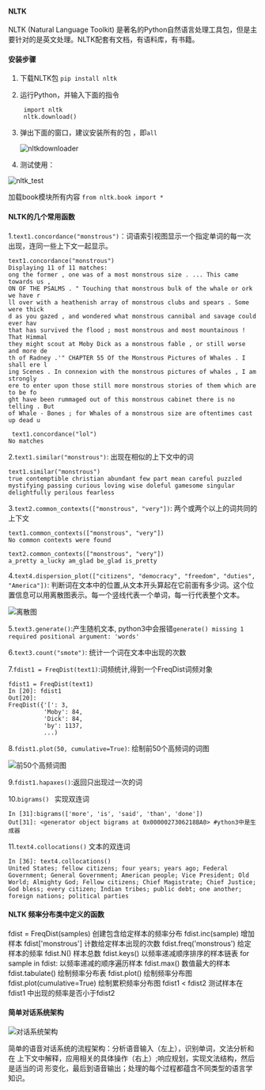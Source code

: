 #### NLTK

NLTK (Natural Language Toolkit) 是著名的Python自然语言处理工具包，但是主要针对的是英文处理。NLTK配套有文档，有语料库，有书籍。



#### 安装步骤

1. 下载NLTK包 `pip install nltk`

2. 运行Python，并输入下面的指令

   ```
    import nltk
    nltk.download()

   ```

3. 弹出下面的窗口，建议安装所有的包 ，即`all`

   ![nltkdownloader](C:\Users\Shylin\Desktop\python自然语言处理\images\nltkdownloader.png)

4. 测试使用：

![nltk_test](C:\Users\Shylin\Desktop\python自然语言处理\images\nltk_test.png)

加载book模块所有内容 `from nltk.book import *`



#### NLTK的几个常用函数

1.`text1.concordance("monstrous")`：词语索引视图显示一个指定单词的每一次出现，连同一些上下文一起显示。

```
text1.concordance("monstrous")
Displaying 11 of 11 matches:
ong the former , one was of a most monstrous size . ... This came towards us ,
ON OF THE PSALMS . " Touching that monstrous bulk of the whale or ork we have r
ll over with a heathenish array of monstrous clubs and spears . Some were thick
d as you gazed , and wondered what monstrous cannibal and savage could ever hav
that has survived the flood ; most monstrous and most mountainous ! That Himmal
they might scout at Moby Dick as a monstrous fable , or still worse and more de
th of Radney .'" CHAPTER 55 Of the Monstrous Pictures of Whales . I shall ere l
ing Scenes . In connexion with the monstrous pictures of whales , I am strongly
ere to enter upon those still more monstrous stories of them which are to be fo
ght have been rummaged out of this monstrous cabinet there is no telling . But
of Whale - Bones ; for Whales of a monstrous size are oftentimes cast up dead u

 text1.concordance("lol")
No matches
```

2.`text1.similar("monstrous")`: 出现在相似的上下文中的词

```
text1.similar("monstrous")
true contemptible christian abundant few part mean careful puzzled
mystifying passing curious loving wise doleful gamesome singular
delightfully perilous fearless
```

3.`text2.common_contexts(["monstrous", "very"])`: 两个或两个以上的词共同的上下文

```
text1.common_contexts(["monstrous", "very"])
No common contexts were found

text2.common_contexts(["monstrous", "very"])
a_pretty a_lucky am_glad be_glad is_pretty
```

4.`text4.dispersion_plot(["citizens", "democracy", "freedom", "duties", "America"])`: 判断词在文本中的位置,从文本开头算起在它前面有多少词。这个位置信息可以用离散图表示。每一个竖线代表一个单词，每一行代表整个文本。

![离散图](C:\Users\Shylin\Desktop\python自然语言处理\images\离散图.png)

5.`text3.generate()`:产生随机文本, python3中会报错`generate() missing 1 required positional argument: 'words'`

6.`text3.count("smote")`: 统计一个词在文本中出现的次数

7.`fdist1 = FreqDist(text1)`:词频统计,得到一个FreqDist词频对象

```
fdist1 = FreqDist(text1)
In [20]: fdist1
Out[20]:
FreqDist({'[': 3,
          'Moby': 84,
          'Dick': 84,
          'by': 1137,
          ...)

```

8.`fdist1.plot(50, cumulative=True)`: 绘制前50个高频词的词图

![前50个高频词图](C:\Users\Shylin\Desktop\python自然语言处理\images\前50个高频词图.png)

9.`fdist1.hapaxes()`:返回只出现过一次的词

10.`bigrams() ` 实现双连词 

```
In [31]:bigrams(['more', 'is', 'said', 'than', 'done'])
Out[31]: <generator object bigrams at 0x0000027306218BA0> #ython3中是生成器
```

11.`text4.collocations()` 文本的双连词

```
In [36]: text4.collocations()
United States; fellow citizens; four years; years ago; Federal
Government; General Government; American people; Vice President; Old
World; Almighty God; Fellow citizens; Chief Magistrate; Chief Justice;
God bless; every citizen; Indian tribes; public debt; one another;
foreign nations; political parties
```



#### NLTK 频率分布类中定义的函数

fdist = FreqDist(samples) 创建包含给定样本的频率分布
fdist.inc(sample) 增加样本
fdist['monstrous'] 计数给定样本出现的次数
fdist.freq('monstrous') 给定样本的频率
fdist.N() 样本总数
fdist.keys() 以频率递减顺序排序的样本链表
for sample in fdist: 以频率递减的顺序遍历样本
fdist.max() 数值最大的样本
fdist.tabulate() 绘制频率分布表
fdist.plot() 绘制频率分布图
fdist.plot(cumulative=True) 绘制累积频率分布图
fdist1 < fdist2 测试样本在fdist1 中出现的频率是否小于fdist2



#### 简单对话系统架构

![对话系统架构](C:\Users\Shylin\Desktop\python自然语言处理\images\对话系统架构.png)

简单的语音对话系统的流程架构：分析语音输入（左上），识别单词，文法分析和在
上下文中解释，应用相关的具体操作（右上）;响应规划，实现文法结构，然后是适当的词
形变化，最后到语音输出；处理的每个过程都蕴含不同类型的语言学知识。

